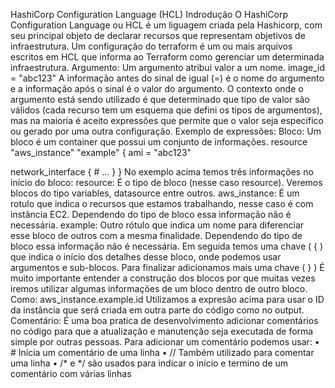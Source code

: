 HashiCorp Configuration Language (HCL)
Indrodução
O HashiCorp Configuration Language ou HCL é um liguagem criada pela Hashicorp, com seu principal objeto de declarar recursos que representam objetivos de infraestrutura.
Um configuração do terraform é um ou mais arquivos escritos em HCL que informa ao Terraform como gerenciar um determinada infraestrutura.
Argumento:
Um argumento atribui valor a um nome.
image_id = "abc123"
A informação antes do sinal de igual (=) é o nome do argumento e a informação após o sinal é o valor do argumento.
O contexto onde o argumento está sendo utilizado é que determinado que tipo de valor são válidos (cada recurso tem um esquema que defini os tipos de argumentos), mas na maioria é aceito expressões que permite que o valor seja específico ou gerado por uma outra configuração.
Exemplo de expressões:
Bloco:
Um bloco é um container que possui um conjunto de informações.
resource "aws_instance"  "example"  { 
  ami  =  "abc123" 

  network_interface  { 
    # ... 
  } 
}
No exemplo acima temos três informações no início do bloco:
resource: É o tipo de bloco (nesse caso resource). Veremos blocos do tipo variables, datasource entre outros.
aws_instance: É um rotulo que indica o recursos que estamos trabalhando, nesse caso é com instância EC2. Dependendo do tipo de bloco essa informação não é necessária.
example: Outro rótulo que indica um nome para diferenciar esse bloco de outros com a mesma finalidade. Dependendo do tipo de bloco essa informação não é necessária.
Em seguida temos uma chave ( { ) que indica o início dos detalhes desse bloco, onde podemos usar argumentos e sub-blocos.
Para finalizar adicionamos mais uma chave ( } )
É muito importante entender a construção dos blocos por que muitas vezes iremos utilizar algumas informações de um bloco dentro de outro bloco. Como:
aws_instance.example.id
Utilizamos a expresão acima para usar o ID da instância que será criada em outra parte do código como no output.
Comentário:
É uma boa pratica de desenvolvimento adicionar comentários no código para que a atualização e manutenção seja executada de forma simple por outras pessoas.
Para adicionar um comentário podemos usar:
    • # Inicia um comentário de uma linha
    • // Também utilizado para comentar uma linha
    • /* e */ são usados para indicar o início e termino de um comentário com várias linhas